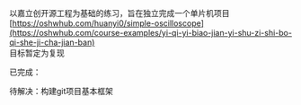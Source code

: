 
以嘉立创开源工程为基础的练习，旨在独立完成一个单片机项目  
[https://oshwhub.com/huanyi0/simple-oscilloscope](https://oshwhub.com/course-examples/yi-qi-yi-biao-jian-yi-shu-zi-shi-bo-qi-she-ji-cha-jian-ban)  
目标暂定为复现  

已完成：

待解决：构建git项目基本框架
